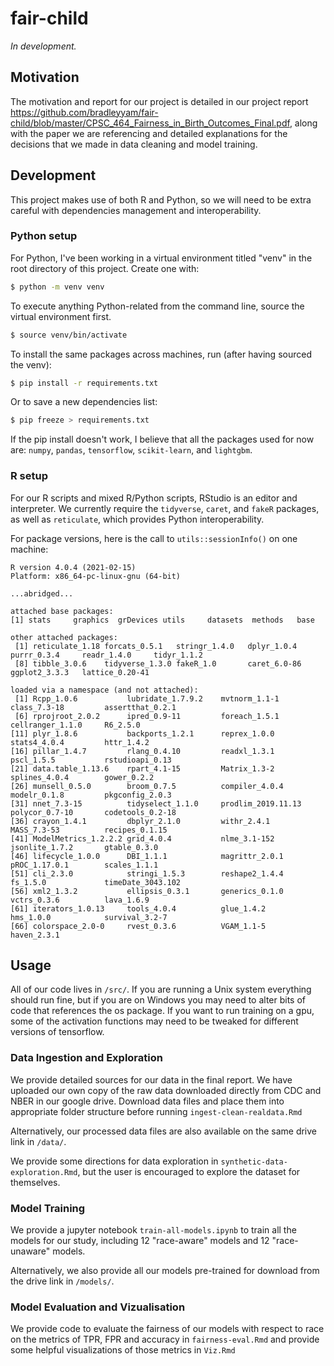 # fair-child

_In development._

## Motivation

The motivation and report for our project is detailed in our project report https://github.com/bradleyyam/fair-child/blob/master/CPSC_464_Fairness_in_Birth_Outcomes_Final.pdf, along with the paper we are referencing and detailed explanations for the decisions that we made in data cleaning and model training.

## Development

This project makes use of both R and Python, so we will need to be extra careful with dependencies management and interoperability.

### Python setup

For Python, I've been working in a virtual environment titled "venv" in the root directory of this project. Create one with:

```bash
$ python -m venv venv
```

To execute anything Python-related from the command line, source the virtual environment first.

```bash
$ source venv/bin/activate
```

To install the same packages across machines, run (after having sourced the venv):

```bash
$ pip install -r requirements.txt
```

Or to save a new dependencies list:

```bash
$ pip freeze > requirements.txt
```

If the pip install doesn't work, I believe that all the packages used for now are: `numpy`, `pandas`, `tensorflow`, `scikit-learn`, and `lightgbm`.

### R setup

For our R scripts and mixed R/Python scripts, RStudio is an editor and interpreter. We currently require the `tidyverse`, `caret`, and `fakeR` packages, as well as `reticulate`, which provides Python interoperability.

For package versions, here is the call to `utils::sessionInfo()` on one machine:

```
R version 4.0.4 (2021-02-15)
Platform: x86_64-pc-linux-gnu (64-bit)

...abridged...

attached base packages:
[1] stats     graphics  grDevices utils     datasets  methods   base     

other attached packages:
 [1] reticulate_1.18 forcats_0.5.1   stringr_1.4.0   dplyr_1.0.4     purrr_0.3.4     readr_1.4.0     tidyr_1.1.2    
 [8] tibble_3.0.6    tidyverse_1.3.0 fakeR_1.0       caret_6.0-86    ggplot2_3.3.3   lattice_0.20-41

loaded via a namespace (and not attached):
 [1] Rcpp_1.0.6           lubridate_1.7.9.2    mvtnorm_1.1-1        class_7.3-18         assertthat_0.2.1    
 [6] rprojroot_2.0.2      ipred_0.9-11         foreach_1.5.1        cellranger_1.1.0     R6_2.5.0            
[11] plyr_1.8.6           backports_1.2.1      reprex_1.0.0         stats4_4.0.4         httr_1.4.2          
[16] pillar_1.4.7         rlang_0.4.10         readxl_1.3.1         pscl_1.5.5           rstudioapi_0.13     
[21] data.table_1.13.6    rpart_4.1-15         Matrix_1.3-2         splines_4.0.4        gower_0.2.2         
[26] munsell_0.5.0        broom_0.7.5          compiler_4.0.4       modelr_0.1.8         pkgconfig_2.0.3     
[31] nnet_7.3-15          tidyselect_1.1.0     prodlim_2019.11.13   polycor_0.7-10       codetools_0.2-18    
[36] crayon_1.4.1         dbplyr_2.1.0         withr_2.4.1          MASS_7.3-53          recipes_0.1.15      
[41] ModelMetrics_1.2.2.2 grid_4.0.4           nlme_3.1-152         jsonlite_1.7.2       gtable_0.3.0        
[46] lifecycle_1.0.0      DBI_1.1.1            magrittr_2.0.1       pROC_1.17.0.1        scales_1.1.1        
[51] cli_2.3.0            stringi_1.5.3        reshape2_1.4.4       fs_1.5.0             timeDate_3043.102   
[56] xml2_1.3.2           ellipsis_0.3.1       generics_0.1.0       vctrs_0.3.6          lava_1.6.9          
[61] iterators_1.0.13     tools_4.0.4          glue_1.4.2           hms_1.0.0            survival_3.2-7      
[66] colorspace_2.0-0     rvest_0.3.6          VGAM_1.1-5           haven_2.3.1
```

## Usage

All of our code lives in `/src/`. If you are running a Unix system everything should run fine, but if you are on Windows you may need to alter bits of code that references the os package. If you want to run training on a gpu, some of the activation functions may need to be tweaked for different versions of tensorflow. 

### Data Ingestion and Exploration

We provide detailed sources for our data in the final report. We have uploaded our own copy of the raw data downloaded directly from CDC and NBER in our google drive. Download data files and place them into appropriate folder structure before running `ingest-clean-realdata.Rmd`

Alternatively, our processed data files are also available on the same drive link in `/data/`.

We provide some directions for data exploration in `synthetic-data-exploration.Rmd`, but the user is encouraged to explore the dataset for themselves.

### Model Training

We provide a jupyter notebook `train-all-models.ipynb` to train all the models for our study, including 12 "race-aware" models and 12 "race-unaware" models.

Alternatively, we also provide all our models pre-trained for download from the drive link in `/models/`.

### Model Evaluation and Vizualisation

We provide code to evaluate the fairness of our models with respect to race on the metrics of TPR, FPR and accuracy in `fairness-eval.Rmd` and provide some helpful visualizations of those metrics in `Viz.Rmd`
